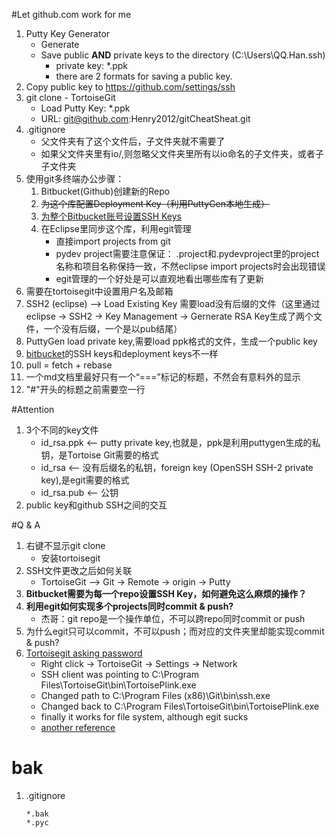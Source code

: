 #Let github.com work for me 
1. Putty Key Generator
	* Generate
	* Save public **AND** private keys to the directory (C:\Users\QQ.Han\.ssh)
		* private key: *.ppk
		* there are 2 formats for saving a public key.  
2. Copy public key to https://github.com/settings/ssh
3. git clone - TortoiseGit
	* Load Putty Key: *.ppk
	* URL: git@github.com:Henry2012/gitCheatSheat.git
4. .gitignore
	* 父文件夹有了这个文件后，子文件夹就不需要了
	* 如果父文件夹里有io/,则忽略父文件夹里所有以io命名的子文件夹，或者子子文件夹
5. 使用git多终端办公步骤：
	1. Bitbucket(Github)创建新的Repo
	2. ~~为这个库配置Deployment Key（利用PuttyGen本地生成）~~
	3. [为整个Bitbucket账号设置SSH Keys](https://bitbucket.org/account/user/QiqunH/ssh-keys/)
	3. 在Eclipse里同步这个库，利用egit管理
		* 直接import projects from git
		* pydev project需要注意保证： .project和.pydevproject里的project名称和项目名称保持一致，不然eclipse import projects时会出现错误  
		* egit管理的一个好处是可以直观地看出哪些库有了更新
4. 需要在tortoisegit中设置用户名及邮箱
5. SSH2 (eclipse) --> Load Existing Key 需要load没有后缀的文件（这里通过eclipse -> SSH2 -> Key Management -> Gernerate RSA Key生成了两个文件，一个没有后缀，一个是以pub结尾）
6. PuttyGen load private key,需要load ppk格式的文件，生成一个public key
7. [bitbucket](https://bitbucket.org/account/user/QiqunH/ssh-keys/ "bitbucket")的SSH keys和deployment keys不一样
8. pull = fetch + rebase
9. 一个md文档里最好只有一个“===”标记的标题，不然会有意料外的显示
10. "#"开头的标题之前需要空一行

#Attention
1. 3个不同的key文件
	* id_rsa.ppk <-- putty private key,也就是，ppk是利用puttygen生成的私钥，是Tortoise Git需要的格式
	* id_rsa <-- 没有后缀名的私钥，foreign key (OpenSSH SSH-2 private key),是egit需要的格式
	* id_rsa.pub <-- 公钥
2. public key和github SSH之间的交互

#Q & A
1. 右键不显示git clone
	* 安装tortoisegit
2. SSH文件更改之后如何关联
	* TortoiseGit --> Git -> Remote -> origin -> Putty
3. **Bitbucket需要为每一个repo设置SSH Key，如何避免这么麻烦的操作？**
4. **利用egit如何实现多个projects同时commit & push?**
	* 杰哥：git repo是一个操作单位，不可以跨repo同时commit or push 	
5. 为什么egit只可以commit，不可以push；而对应的文件夹里却能实现commit & push?
6. [Tortoisegit asking password](http://stackoverflow.com/questions/8846972/tortoisegit-asking-password)
	* Right click -> TortoiseGit -> Settings -> Network
	* SSH client was pointing to C:\Program Files\TortoiseGit\bin\TortoisePlink.exe
	* Changed path to C:\Program Files (x86)\Git\bin\ssh.exe
	* Changed back to C:\Program Files\TortoiseGit\bin\TortoisePlink.exe
	* finally it works for file system, although egit sucks
	* [another reference](http://www.munsplace.com/blog/2012/07/27/saving-username-and-password-with-tortoisegit/)

# bak
1. .gitignore

	```
	*.bak
	*.pyc
	```
	

